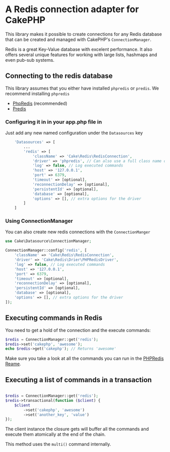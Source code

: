 # A Redis connection adapter for CakePHP

This library makes it possible to create connections for any Redis database that can be created
and managed with CakePHP's `ConnectionManager`.

Redis is a great Key-Value database with excelent performance. It also offers several unique features
for working with large lists, hashmaps and even pub-sub systems.

## Connecting to the redis database

This library assumes that you either have installed `phpredis` or `predis`. We recommend installing `phpredis`

* [PhpRedis](https://github.com/phpredis/phpredis) (recommended)
* [Predis](https://github.com/phpredis/phpredis)

### Configuring it in in your app.php file in

Just add any new named configuration under the `Datasources` key

```php
    'Datasources' => [
        ...
        'redis' => [
            'className' => 'Cake\Redis\RedisConnection',
            'driver' => 'phpredis', // Can also use a full class name or 'predis'
            'log' => false, // Log executed commands
            'host' => '127.0.0.1',
            'port' => 6379,
            'timeout' => [optional],
            'reconnectionDelay' => [optional],
            'persistentId' => [optional],
            'database' => [optional],
            'options' => [], // extra options for the driver
        ]
    ]
```

### Using ConnectionManager

You can also create new redis connections with the ``ConnectionManger``

```php
use Cake\Datasource\ConnectionManager;

ConnectionManager::config('redis', [
    'className' => 'Cake\Redis\RedisConnection',
    'driver' => 'Cake\Redis\Drier\PHPRedisDriver',
    'log' => false, // Log executed commands
    'host' => '127.0.0.1',
    'port' => 6379,
    'timeout' => [optional],
    'reconnectionDelay' => [optional],
    'persistentId' => [optional],
    'database' => [optional],
    'options' => [], // extra options for the driver
]);

```

## Executing commands in Redis

You need to get a hold of the connection and the execute commands:

```php
$redis = ConnectionManager::get('redis');
$redis->set('cakephp', 'awesome');
echo $redis->get('cakephp'); // Returns 'awesome'
```

Make sure you take a look at all the commands you can run in the [PHPRedis Reame](https://github.com/phpredis/phpredis/blob/develop/README.markdown).

## Executing a list of commands in a transaction

```php

$redis = ConnectionManager::get('redis');
$redis->transactional(function ($client) {
    $client
        ->set('cakephp', 'awesome')
        ->set('another_key', 'value')
});
```

The client instance the closure gets will buffer all the commands and execute them
atomically at the end of the chain.

This method uses the `multi()` command internally.
